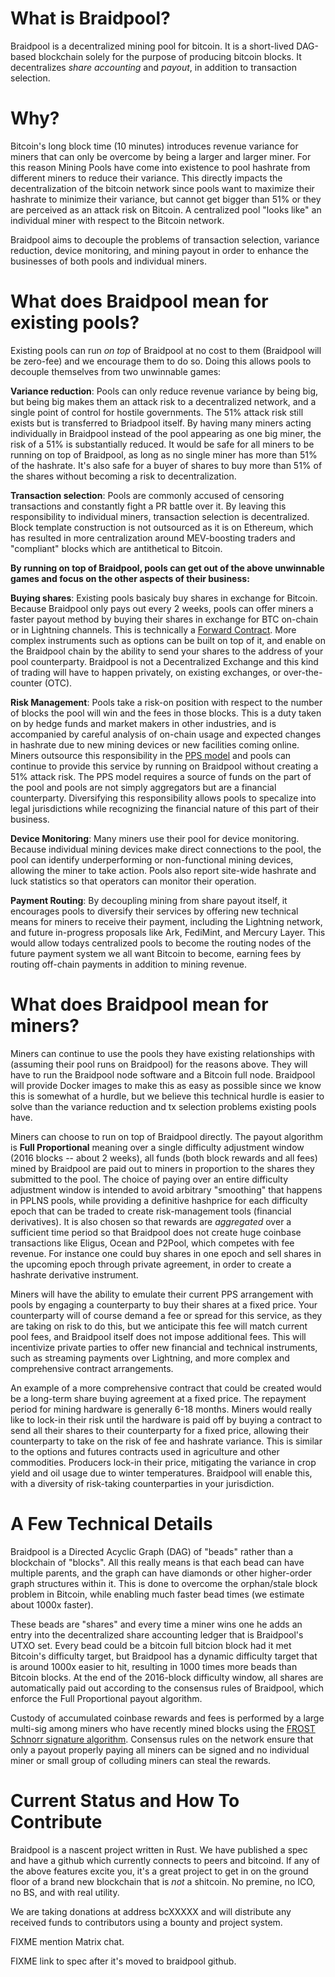 # What is Braidpool?

Braidpool is a decentralized mining pool for bitcoin. It is a short-lived DAG-based blockchain solely for the purpose of producing bitcoin blocks. It decentralizes *share accounting* and *payout*, in addition to transaction selection.

# Why?

Bitcoin's long block time (10 minutes) introduces revenue variance for miners that can only be overcome by being a larger and larger miner. For this reason Mining Pools have come into existence to pool hashrate from different miners to reduce their variance. This directly impacts the decentralization of the bitcoin network since pools want to maximize their hashrate to minimize their variance, but cannot get bigger than 51% or they are perceived as an attack risk on Bitcoin. A centralized pool "looks like" an individual miner with respect to the Bitcoin network.

Braidpool aims to decouple the problems of transaction selection, variance reduction, device monitoring, and mining payout in order to enhance the businesses of both pools and individual miners.

# What does Braidpool mean for existing pools?

Existing pools can run *on top* of Braidpool at no cost to them (Braidpool will be zero-fee) and we encourage them to do so. Doing this allows pools to decouple themselves from two unwinnable games:

**Variance reduction**:
    Pools can only reduce revenue variance by being big, but being big makes them an attack risk to a decentralized network, and a single point of control for hostile governments. The 51% attack risk still exists but is transferred to Briadpool itself. By having many miners acting individually in Braidpool instead of the pool appearing as one big miner, the risk of a 51% is substantially reduced. It would be safe for all miners to be running on top of Braidpool, as long as no single miner has more than 51% of the hashrate. It's also safe for a buyer of shares to buy more than 51% of the shares without becoming a risk to decentralization.
     
**Transaction selection**: 
    Pools are commonly accused of censoring transactions and constantly fight a PR battle over it. By leaving this responsibility to individual miners, transaction selection is decentralized. Block template construction is not outsourced as it is on Ethereum, which has resulted in more centralization around MEV-boosting traders and "compliant" blocks which are antithetical to Bitcoin.

**By running on top of Braidpool, pools can get out of the above unwinnable games and focus on the other aspects of their business:**

**Buying shares**: 
    Existing pools basicaly buy shares in exchange for Bitcoin. Because Braidpool only pays out every 2 weeks, pools can offer miners a faster payout method by buying their shares in exchange for BTC on-chain or in Lightning channels. This is technically a [Forward Contract](https://www.investopedia.com/terms/f/forwardcontract.asp). More complex instruments such as options can be built on top of it, and enable on the Braidpool chain by the ability to send your shares to the address of your pool counterparty. Braidpool is not a Decentralized Exchange and this kind of trading will have to happen privately, on existing exchanges, or over-the-counter (OTC).

**Risk Management**:
    Pools take a risk-on position with respect to the number of blocks the pool will win and the fees in those blocks. This is a duty taken on by hedge funds and market makers in other industries, and is accompanied by careful analysis of on-chain usage and expected changes in hashrate due to new mining devices or new facilities coming online. Miners outsource this responsibility in the [PPS model](https://medium.com/luxor/why-should-you-choose-a-pps-pool-5a71ee574478) and pools can continue to provide this service by running on Braidpool without creating a 51% attack risk. The PPS model requires a source of funds on the part of the pool and pools are not simply aggregators but are a financial counterparty. Diversifying this responsibility allows pools to specalize into legal jurisdictions while recognizing the financial nature of this part of their business.

**Device Monitoring**:
    Many miners use their pool for device monitoring. Because individual mining devices make direct connections to the pool, the pool can identify underperforming or non-functional mining devices, allowing the miner to take action. Pools also report site-wide hashrate and luck statistics so that operators can monitor their operation.

**Payment Routing**:
    By decoupling mining from share payout itself, it encourages pools to diversify their services by offering new technical means for miners to receive their payment, including the Lightning network, and future in-progress proposals like Ark, FediMint, and Mercury Layer. This would allow todays centralized pools to become the routing nodes of the future payment system we all want Bitcoin to become, earning fees by routing off-chain payments in addition to mining revenue.

# What does Braidpool mean for miners?

Miners can continue to use the pools they have existing relationships with (assuming their pool runs on Braidpool) for the reasons above. They will have to run the Braidpool node software and a Bitcoin full node. Braidpool will provide Docker images to make this as easy as possible since we know this is somewhat of a hurdle, but we believe this technical hurdle is easier to solve than the variance reduction and tx selection problems existing pools have.

Miners can choose to run on top of Braidpool directly. The payout algorithm is **Full Proportional** meaning over a single difficulty adjustment window (2016 blocks -- about 2 weeks), all funds (both block rewards and all fees) mined by Braidpool are paid out to miners in proportion to the shares they submitted to the pool. The choice of paying over an entire difficulty adjustment window is intended to avoid arbitrary "smoothing" that happens in PPLNS pools, while providing a definitive hashprice for each difficulty epoch that can be traded to create risk-management tools (financial derivatives). It is also chosen so that rewards are *aggregated* over a sufficient time period so that Braidpool does not create huge coinbase transactions like Eligus, Ocean and P2Pool, which competes with fee revenue. For instance one could buy shares in one epoch and sell shares in the upcoming epoch through private agreement, in order to create a hashrate derivative instrument.

Miners will have the ability to emulate their current PPS arrangement with pools by engaging a counterparty to buy their shares at a fixed price. Your counterparty will of course demand a fee or spread for this service, as they are taking on risk to do this, but we anticipate this fee will match current pool fees, and Braidpool itself does not impose additional fees. This will incentivize private parties to offer new financial and technical instruments, such as streaming payments over Lightning, and more complex and comprehensive contract arrangements.

An example of a more comprehensive contract that could be created would be a long-term share buying agreement at a fixed price. The repayment period for mining hardware is generally 6-18 months. Miners would really like to lock-in their risk until the hardware is paid off by buying a contract to send all their shares to their counterparty for a fixed price, allowing their counterparty to take on the risk of fee and hashrate variance. This is similar to the options and futures contracts used in agriculture and other commodities. Producers lock-in their price, mitigating the variance in crop yield and oil usage due to winter temperatures. Braidpool will enable this, with a diversity of risk-taking counterparties in your jurisdiction.

# A Few Technical Details

Braidpool is a Directed Acyclic Graph (DAG) of "beads" rather than a blockchain of "blocks". All this really means is that each bead can have multiple parents, and the graph can have diamonds or other higher-order graph structures within it. This is done to overcome the orphan/stale block problem in Bitcoin, while enabling much faster bead times (we estimate about 1000x faster).

These beads are "shares" and every time a miner wins one he adds an entry into the decentralized share accounting ledger that is Braidpool's UTXO set. Every bead could be a bitcoin full bitcion block had it met Bitcoin's difficulty target, but Braidpool has a dynamic difficulty target that is around 1000x easier to hit, resulting in 1000 times more beads than Bitcoin blocks. At the end of the 2016-block difficulty window, all shares are automatically paid out according to the consensus rules of Braidpool, which enforce the Full Proportional payout algorithm.

Custody of accumulated coinbase rewards and fees is performed by a large multi-sig among miners who have recently mined blocks using the [FROST Schnorr signature algorithm](https://glossary.blockstream.com/frost/). Consensus rules on the network ensure that only a payout properly paying all miners can be signed and no individual miner or small group of colluding miners can steal the rewards.

# Current Status and How To Contribute

Braidpool is a nascent project written in Rust. We have published a spec and have a github which currently connects to peers and bitcoind. If any of the above features excite you, it's a great project to get in on the ground floor of a brand new blockchain that is *not* a shitcoin. No premine, no ICO, no BS, and with real utility.

We are taking donations at address bcXXXXX and will distribute any received funds to contributors using a bounty and project system. 

FIXME mention Matrix chat.

FIXME link to spec after it's moved to braidpool github.

